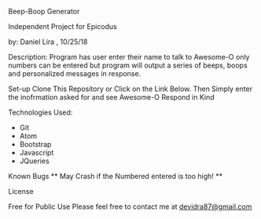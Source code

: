 Beep-Boop Generator

Independent Project for Epicodus

by: Daniel Lira , 10/25/18

Description:
Program has user enter their name to talk to Awesome-O
only numbers can be entered but program will output a series of
beeps, boops and personalized messages in response.

Set-up
Clone This Repository or Click on the Link Below.
Then Simply enter the inofrmation asked for and see Awesome-O
Respond in Kind

Technologies Used:
- Git
- Atom
- Bootstrap
- Javascript
- JQueries

Known Bugs
** May Crash if the Numbered entered is too high! **

License

Free for Public Use
Please feel free to contact me at devidra87@gmail.com
